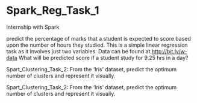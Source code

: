 # Spark_Reg_Task_1
Internship with Spark

predict the percentage of marks that a student is expected to score based upon the number of hours they studied. This is a simple linear regression task as it involves just two variables. Data can be found at http://bit.ly/w-data
What will be predicted score if a student study for 9.25 hrs in a day? 

Spart_Clustering_Task_2:
From the ‘Iris’ dataset, predict the optimum number of clusters and represent it visually.

Spart_Clustering_Task_2:
From the ‘Iris’ dataset, predict the optimum number of clusters and represent it visually.
